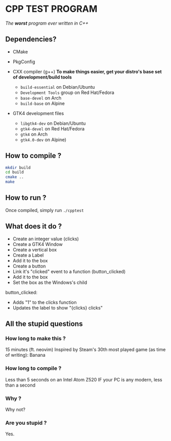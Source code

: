 # CPP TEST PROGRAM
*The ***worst*** program ever written in C++*

## Dependencies?
 - CMake
 - PkgConfig
 - CXX compiler (g++)
 **To make things easier, get your distro's base set of development/build tools**
   - `build-essential` on Debian/Ubuntu
   - `Development Tools` group on Red Hat/Fedora
   - `base-devel` on Arch
   - `build-base` on Alpine

 - GTK4 development files
   - `libgtk4-dev` on Debian/Ubuntu
   - `gtk4-devel` on Red Hat/Fedora
   - `gtk4` on Arch
   - `gtk4.0-dev` on Alpine)

## How to compile ?
```sh
mkdir build
cd build
cmake ..
make
```

## How to run ?
Once compiled, simply run `./cpptest`

## What does it do ?
 - Create an integer value (clicks)
 - Create a GTK4 Window
 - Create a vertical box
 - Create a Label
 - Add it to the box
 - Create a button
 - Link it's "clicked" event to a function (button_clicked)
 - Add it to the box
 - Set the box as the Windows's child

 button_clicked:
 - Adds "1" to the clicks function
 - Updates the label to show "{clicks} clicks"

## All the stupid questions
### How long to make this ?
15 minutes (ft. neovim)
Inspired by Steam's 30th most played game (as time of writing): Banana

### How long to compile ?
Less than 5 seconds on an Intel Atom Z520
IF your PC is any modern, less than a second

### Why ?
Why not?

### Are you stupid ?
Yes.
